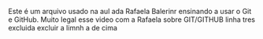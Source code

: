 Este é um arquivo usado na aul ada Rafaela Balerinr ensinando a usar o Git e GitHub.
Muito legal esse video com a Rafaela sobre GIT/GITHUB
linha tres excluida
excluir a limnh a de cima
